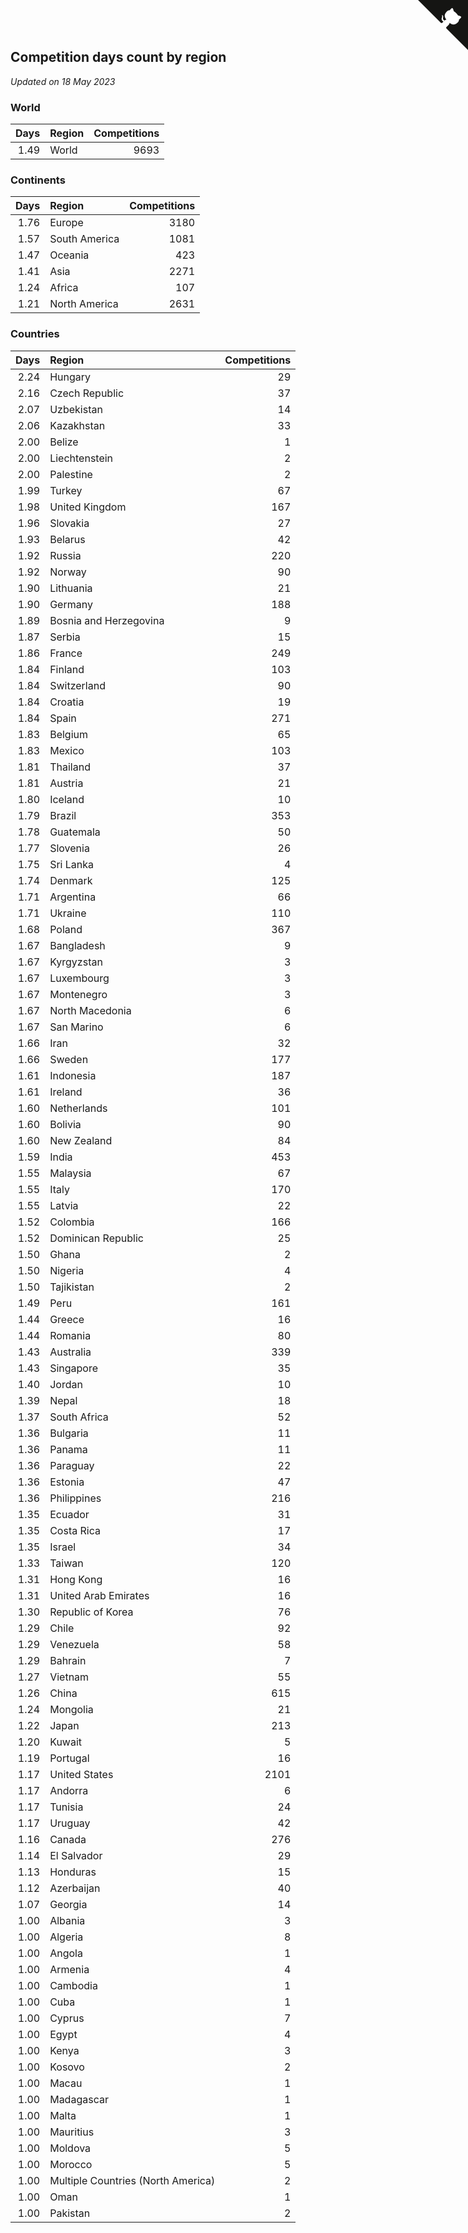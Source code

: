 ## Competition days count by region

*Updated on 18 May 2023*


### World

| Days | Region | Competitions |
| ---: | :--- | ---: |
| 1.49 | World | 9693 |

### Continents

| Days | Region | Competitions |
| ---: | :--- | ---: |
| 1.76 | Europe | 3180 |
| 1.57 | South America | 1081 |
| 1.47 | Oceania | 423 |
| 1.41 | Asia | 2271 |
| 1.24 | Africa | 107 |
| 1.21 | North America | 2631 |

### Countries

| Days | Region | Competitions |
| ---: | :--- | ---: |
| 2.24 | Hungary | 29 |
| 2.16 | Czech Republic | 37 |
| 2.07 | Uzbekistan | 14 |
| 2.06 | Kazakhstan | 33 |
| 2.00 | Belize | 1 |
| 2.00 | Liechtenstein | 2 |
| 2.00 | Palestine | 2 |
| 1.99 | Turkey | 67 |
| 1.98 | United Kingdom | 167 |
| 1.96 | Slovakia | 27 |
| 1.93 | Belarus | 42 |
| 1.92 | Russia | 220 |
| 1.92 | Norway | 90 |
| 1.90 | Lithuania | 21 |
| 1.90 | Germany | 188 |
| 1.89 | Bosnia and Herzegovina | 9 |
| 1.87 | Serbia | 15 |
| 1.86 | France | 249 |
| 1.84 | Finland | 103 |
| 1.84 | Switzerland | 90 |
| 1.84 | Croatia | 19 |
| 1.84 | Spain | 271 |
| 1.83 | Belgium | 65 |
| 1.83 | Mexico | 103 |
| 1.81 | Thailand | 37 |
| 1.81 | Austria | 21 |
| 1.80 | Iceland | 10 |
| 1.79 | Brazil | 353 |
| 1.78 | Guatemala | 50 |
| 1.77 | Slovenia | 26 |
| 1.75 | Sri Lanka | 4 |
| 1.74 | Denmark | 125 |
| 1.71 | Argentina | 66 |
| 1.71 | Ukraine | 110 |
| 1.68 | Poland | 367 |
| 1.67 | Bangladesh | 9 |
| 1.67 | Kyrgyzstan | 3 |
| 1.67 | Luxembourg | 3 |
| 1.67 | Montenegro | 3 |
| 1.67 | North Macedonia | 6 |
| 1.67 | San Marino | 6 |
| 1.66 | Iran | 32 |
| 1.66 | Sweden | 177 |
| 1.61 | Indonesia | 187 |
| 1.61 | Ireland | 36 |
| 1.60 | Netherlands | 101 |
| 1.60 | Bolivia | 90 |
| 1.60 | New Zealand | 84 |
| 1.59 | India | 453 |
| 1.55 | Malaysia | 67 |
| 1.55 | Italy | 170 |
| 1.55 | Latvia | 22 |
| 1.52 | Colombia | 166 |
| 1.52 | Dominican Republic | 25 |
| 1.50 | Ghana | 2 |
| 1.50 | Nigeria | 4 |
| 1.50 | Tajikistan | 2 |
| 1.49 | Peru | 161 |
| 1.44 | Greece | 16 |
| 1.44 | Romania | 80 |
| 1.43 | Australia | 339 |
| 1.43 | Singapore | 35 |
| 1.40 | Jordan | 10 |
| 1.39 | Nepal | 18 |
| 1.37 | South Africa | 52 |
| 1.36 | Bulgaria | 11 |
| 1.36 | Panama | 11 |
| 1.36 | Paraguay | 22 |
| 1.36 | Estonia | 47 |
| 1.36 | Philippines | 216 |
| 1.35 | Ecuador | 31 |
| 1.35 | Costa Rica | 17 |
| 1.35 | Israel | 34 |
| 1.33 | Taiwan | 120 |
| 1.31 | Hong Kong | 16 |
| 1.31 | United Arab Emirates | 16 |
| 1.30 | Republic of Korea | 76 |
| 1.29 | Chile | 92 |
| 1.29 | Venezuela | 58 |
| 1.29 | Bahrain | 7 |
| 1.27 | Vietnam | 55 |
| 1.26 | China | 615 |
| 1.24 | Mongolia | 21 |
| 1.22 | Japan | 213 |
| 1.20 | Kuwait | 5 |
| 1.19 | Portugal | 16 |
| 1.17 | United States | 2101 |
| 1.17 | Andorra | 6 |
| 1.17 | Tunisia | 24 |
| 1.17 | Uruguay | 42 |
| 1.16 | Canada | 276 |
| 1.14 | El Salvador | 29 |
| 1.13 | Honduras | 15 |
| 1.12 | Azerbaijan | 40 |
| 1.07 | Georgia | 14 |
| 1.00 | Albania | 3 |
| 1.00 | Algeria | 8 |
| 1.00 | Angola | 1 |
| 1.00 | Armenia | 4 |
| 1.00 | Cambodia | 1 |
| 1.00 | Cuba | 1 |
| 1.00 | Cyprus | 7 |
| 1.00 | Egypt | 4 |
| 1.00 | Kenya | 3 |
| 1.00 | Kosovo | 2 |
| 1.00 | Macau | 1 |
| 1.00 | Madagascar | 1 |
| 1.00 | Malta | 1 |
| 1.00 | Mauritius | 3 |
| 1.00 | Moldova | 5 |
| 1.00 | Morocco | 5 |
| 1.00 | Multiple Countries (North America) | 2 |
| 1.00 | Oman | 1 |
| 1.00 | Pakistan | 2 |


<a href="https://github.com/jonatanklosko/wca_statistics" class="github-corner" aria-label="View source on Github"><svg width="80" height="80" viewBox="0 0 250 250" style="fill:#151513; color:#fff; position: absolute; top: 0; border: 0; right: 0;" aria-hidden="true"><path d="M0,0 L115,115 L130,115 L142,142 L250,250 L250,0 Z"></path><path d="M128.3,109.0 C113.8,99.7 119.0,89.6 119.0,89.6 C122.0,82.7 120.5,78.6 120.5,78.6 C119.2,72.0 123.4,76.3 123.4,76.3 C127.3,80.9 125.5,87.3 125.5,87.3 C122.9,97.6 130.6,101.9 134.4,103.2" fill="currentColor" style="transform-origin: 130px 106px;" class="octo-arm"></path><path d="M115.0,115.0 C114.9,115.1 118.7,116.5 119.8,115.4 L133.7,101.6 C136.9,99.2 139.9,98.4 142.2,98.6 C133.8,88.0 127.5,74.4 143.8,58.0 C148.5,53.4 154.0,51.2 159.7,51.0 C160.3,49.4 163.2,43.6 171.4,40.1 C171.4,40.1 176.1,42.5 178.8,56.2 C183.1,58.6 187.2,61.8 190.9,65.4 C194.5,69.0 197.7,73.2 200.1,77.6 C213.8,80.2 216.3,84.9 216.3,84.9 C212.7,93.1 206.9,96.0 205.4,96.6 C205.1,102.4 203.0,107.8 198.3,112.5 C181.9,128.9 168.3,122.5 157.7,114.1 C157.9,116.9 156.7,120.9 152.7,124.9 L141.0,136.5 C139.8,137.7 141.6,141.9 141.8,141.8 Z" fill="currentColor" class="octo-body"></path></svg></a><style>.github-corner:hover .octo-arm{animation:octocat-wave 560ms ease-in-out}@keyframes octocat-wave{0%,100%{transform:rotate(0)}20%,60%{transform:rotate(-25deg)}40%,80%{transform:rotate(10deg)}}@media (max-width:500px){.github-corner:hover .octo-arm{animation:none}.github-corner .octo-arm{animation:octocat-wave 560ms ease-in-out}}</style>

